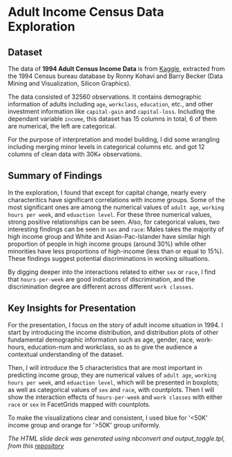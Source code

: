 # Adult Income Census Data Exploration

## Dataset

The data of __1994 Adult Census Income Data__ is from [Kaggle](https://www.kaggle.com/uciml/adult-census-income), extracted from the 1994 Census bureau database by Ronny Kohavi and Barry Becker (Data Mining and Visualization, Silicon Graphics).

The data consisted of 32560 observations. It contains demographic information of adults including `age`, `workclass`, `education`, etc., and other investment information like `capital-gain` and `capital-loss`. Including the dependant variable `income`, this dataset has 15 columns in total, 6 of them are numerical, the left are categorical.

For the purpose of interpretation and model building, I did some wrangling including merging minor levels in categorical columns etc. and got 12 columns of clean data with 30K+ observations.


## Summary of Findings

In the exploration, I found that except for capital change, nearly every characteritics have significant correlations with income groups. Some of the most significant ones are among the numerical values of `adult age`, `working hours per week`, and `eduaction level`. For these three numerical values, strong positive relationships can be seen. Also, for categorical values, two interesting findings can be seen in `sex` and `race`: Males takes the majority of high income group and White and Asian-Pac-Islander have similar high proportion of people in high income groups (around 30%) while other minorities have less proportions of high-income (less than or equal to 15%). These findings suggest potential discriminations in working siituations.

By digging deeper into the interactions related to either `sex` or `race`, I find that `hours-per-week` are good indicators of discrimination, and the discrimination degree are different across different `work classes`.




## Key Insights for Presentation

For the presentation, I focus on the story of adult income situation in 1994. I start by introducing the income distribution, and distribution plots of other fundamental demographic information such as age, gender, race, work-hours, education-num and workclass, so as to give the audience a contextual understanding of the dataset.

Then, I will introduce the 5 characteristics that are most important in predicting income group, they are numerical values of `adult age`, `working hours per week`, and `eduaction level`, which will be presented in boxplots; as well as categorical values of `sex` and `race`, with countplots. Then I will show the interaction effects of `hours-per-week` and `work classes` with either `race` or `sex` in FacetGrids mapped with countplots. 

To make the visualizations clear and consistent, I used blue for '<50K' income group and orange for '>50K' group uniformly.

_The HTML slide deck was generated using nbconvert and output_toggle.tpl, from this [repository](https://github.com/damianavila/blog/blob/master/posts/hide-the-input-cells-from-your-ipython-slides.ipynb)_
